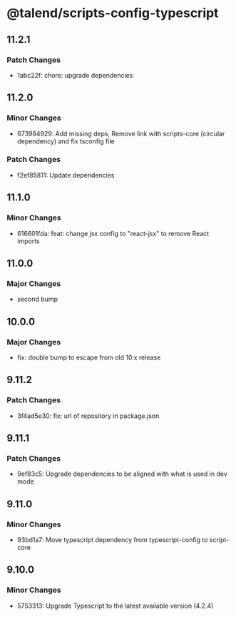 # @talend/scripts-config-typescript

## 11.2.1

### Patch Changes

- 1abc22f: chore: upgrade dependencies

## 11.2.0

### Minor Changes

- 673984929: Add missing deps, Remove link with scripts-core (circular dependency) and fix tsconfig file

### Patch Changes

- f2ef85811: Update dependencies

## 11.1.0

### Minor Changes

- 616601fda: feat: change jsx config to "react-jsx" to remove React imports

## 11.0.0

### Major Changes

- second bump

## 10.0.0

### Major Changes

- fix: double bump to escape from old 10.x release

## 9.11.2

### Patch Changes

- 3f4ad5e30: fix: url of repository in package.json

## 9.11.1

### Patch Changes

- 9ef83c5: Upgrade dependencies to be aligned with what is used in dev mode

## 9.11.0

### Minor Changes

- 93bd1a7: Move typescript dependency from typescript-config to script-core

## 9.10.0

### Minor Changes

- 5753313: Upgrade Typescript to the latest available version (4.2.4)
